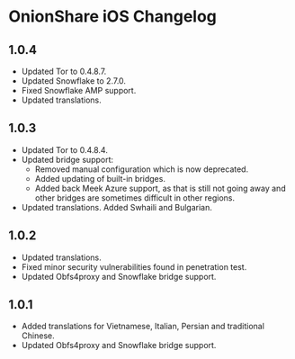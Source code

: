 #  OnionShare iOS Changelog

## 1.0.4
- Updated Tor to 0.4.8.7.
- Updated Snowflake to 2.7.0.
- Fixed Snowflake AMP support.
- Updated translations.

## 1.0.3
- Updated Tor to 0.4.8.4.
- Updated bridge support: 
  - Removed manual configuration which is now deprecated.
  - Added updating of built-in bridges.
  - Added back Meek Azure support, as that is still not going away and other bridges are sometimes difficult in other regions.
- Updated translations. Added Swhaili and Bulgarian.

## 1.0.2
- Updated translations.
- Fixed minor security vulnerabilities found in penetration test.
- Updated Obfs4proxy and Snowflake bridge support.

## 1.0.1
- Added translations for Vietnamese, Italian, Persian and traditional Chinese.
- Updated Obfs4proxy and Snowflake bridge support.

